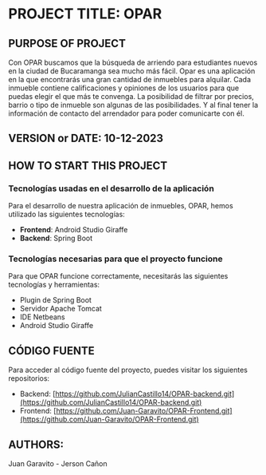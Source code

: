 # PROJECT TITLE: OPAR

## PURPOSE OF PROJECT

Con OPAR buscamos que la búsqueda de arriendo para estudiantes nuevos en la ciudad de Bucaramanga sea mucho más fácil. Opar es una aplicación en la que encontrarás una gran cantidad de inmuebles para alquilar. Cada inmueble contiene calificaciones y opiniones de los usuarios para que puedas elegir el que más te convenga. La posibilidad de filtrar por precios, barrio o tipo de inmueble son algunas de las posibilidades. Y al final tener la información de contacto del arrendador para poder comunicarte con él.

## VERSION or DATE: 10-12-2023

## HOW TO START THIS PROJECT

### Tecnologías usadas en el desarrollo de la aplicación

Para el desarrollo de nuestra aplicación de inmuebles, OPAR, hemos utilizado las siguientes tecnologías:

- **Frontend**: Android Studio Giraffe
- **Backend**: Spring Boot

### Tecnologías necesarias para que el proyecto funcione

Para que OPAR funcione correctamente, necesitarás las siguientes tecnologías y herramientas:

- Plugin de Spring Boot
- Servidor Apache Tomcat
- IDE Netbeans
- Android Studio Giraffe

## CÓDIGO FUENTE

Para acceder al código fuente del proyecto, puedes visitar los siguientes repositorios:

- Backend: [https://github.com/JulianCastillo14/OPAR-backend.git](https://github.com/JulianCastillo14/OPAR-backend.git)
- Frontend: [https://github.com/Juan-Garavito/OPAR-Frontend.git](https://github.com/Juan-Garavito/OPAR-Frontend.git)

## AUTHORS: 
Juan Garavito -  Jerson Cañon 
